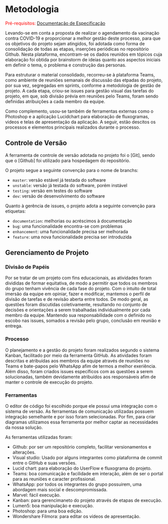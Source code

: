 
# Metodologia

<span style="color:red">Pré-requisitos: <a href="2-Especificação do Projeto.md"> Documentação de Especificação</a></span>

Levando-se em conta a proposta de realizar o agendamento da vacinação contra COVID-19 e proporcionar a melhor gestão deste processo, para que os objetivos do projeto sejam atingidos, foi adotada como forma de consolidação de todas as etapas, inserções periódicas no repositório Github. Nesta plataforma, encontram-se os dados reunidos em tópicos cuja elaboração foi obtida por brainstorm de ideias quanto aos aspectos iniciais em definir o tema, o problema e construção das personas. 

Para estruturar o material consolidado, recorreu-se à plataforma Teams, como ambiente de reuniões semanais de discussão das etpadas do projeto, por sua vez, segregadas em sprints, conforme a metodologia de gestão de projeto. A cada etapa, criou-se issues para gestão visual das tarefas do projeto, em que, sob divisão prévia em reuniões pelo Teams, foram sendo definidas atribuições a cada membro da equipe.

Como complemento, usou-se também de ferramentas externas como o Photoshop e a aplicação Lucidchart para elaboração de fluxogramas, videos e telas de apresentação da aplicação. A seguir, estão descitos os processos e elementos principais realizados durante o processo.

## Controle de Versão

A ferramenta de controle de versão adotada no projeto foi o
[Git], sendo que o [Github] foi utilizado para hospedagem do repositório.

O projeto segue a seguinte convenção para o nome de branchs:

- `master`: versão estável já testada do software
- `unstable`: versão já testada do software, porém instável
- `testing`: versão em testes do software
- `dev`: versão de desenvolvimento do software

Quanto à gerência de issues, o projeto adota a seguinte convenção para
etiquetas:

- `documentation`: melhorias ou acréscimos à documentação
- `bug`: uma funcionalidade encontra-se com problemas
- `enhancement`: uma funcionalidade precisa ser melhorada
- `feature`: uma nova funcionalidade precisa ser introduzida

## Gerenciamento de Projeto

### Divisão de Papéis

Por se tratar de um projeto com fins educacionais, as atividades foram divididas de formar equitativa, de modo a permitir que todos os membros do grupo tenham vivência de cada fase do projeto. Com o intuito de total imersão da equipe em opiniar, fazer e modificar, mantemos o perfil de divisão de tarefas e de revisão aberta entre todos. De modo geral, as questões foram discutidas coletivamente, resultando no conjunto de decisões e orientações a serem trabalhadas individualmente por cada membro da equipe. Mantendo sua responsabilidade com o definido no escobo nas issues, somados a revisão pelo grupo, conclusão em reunião e entrega.

### Processo

O planejamento e a gestão do projeto foram realizados segundo o sistema Kanban, facilitado por meio da ferramenta GitHub. As atividades foram descritas e atribuídas aos membros da equipe através de reuniôes no Teams e bate-papos pelo WhatsApp afim de termos a melhor exeriência. Além disso, foram criados issues específicos com as questões a serem solucionadas, também devidamente atribuídos aos responsáveis afim de manter o controle de execução do projeto. 

### Ferramentas

O editor de código foi escolhido porque ele possui uma integração com o sistema de versão. As ferramentas de comunicação utilizadas possuem integração semelhante e por isso foram selecionadas. Por fim, para criar diagramas utilizamos essa ferramenta por melhor captar as necessidades da nossa solução.

As ferramentas utilizadas foram: 
- Github: por ser um repositório completo, facilitar versionamentos e alterações.
- Visual studio: Usado por alguns integrantes como plataforma de commit entre o GitHub e suas versões.
- Lucid chart: para elaboração do UserFlow e fluxograma do projeto.
- Teams: boa comunicação e facilidade em interação, além de ser o portal para as reuniões e caracter profissional.
- WhatsApp: por todos os integrantes do grupo possuirem, uma abordagem mais social e descompromissada.
- Marvel: fácil execução.
- Kanban: para gerencimaneto do projeto através de etapas de execução.
- Lumen5: boa manipulação e execução.
- Photoshop: para uma boa edição.
- Wondershare Filmora: para editar os vídeos de apresentação.
 
